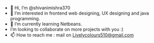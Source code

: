 - 👋 Hi, I’m @shivanimishra370
- 👀 I’m interested in frontend web designing, UX designing and java programming.
- 🌱 I’m currently learning Netbeans.
-  I’m looking to collaborate on more projects with you :)
- 📫 How to reach me : mail on Livelycolours510@gmail.com

<!---
shivanimishra370/shivanimishra370 is a ✨ special ✨ repository because its `README.md` (this file) appears on your GitHub profile.
You can click the Preview link to take a look at your changes.
--->
